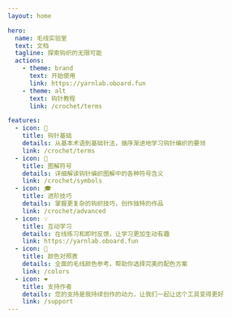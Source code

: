 ```yaml
---
layout: home

hero:
  name: 毛线实验室
  text: 文档
  tagline: 探索钩织的无限可能
  actions:
    - theme: brand
      text: 开始使用
      link: https://yarnlab.oboard.fun
    - theme: alt
      text: 钩针教程
      link: /crochet/terms

features:
  - icon: 🧶
    title: 钩针基础
    details: 从基本术语到基础针法，循序渐进地学习钩针编织的要领
    link: /crochet/terms
  - icon: 📖
    title: 图解符号
    details: 详细解读钩针编织图解中的各种符号含义
    link: /crochet/symbols
  - icon: 🎓
    title: 进阶技巧
    details: 掌握更复杂的钩织技巧，创作独特的作品
    link: /crochet/advanced
  - icon: 💡
    title: 互动学习
    details: 在线练习和即时反馈，让学习更加生动有趣
    link: https://yarnlab.oboard.fun
  - icon: 🎨
    title: 颜色对照表
    details: 全面的毛线颜色参考，帮助你选择完美的配色方案
    link: /colors
  - icon: ❤️
    title: 支持作者
    details: 您的支持是我持续创作的动力，让我们一起让这个工具变得更好
    link: /support
---
```

